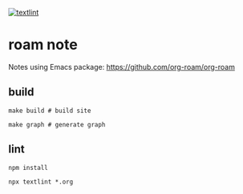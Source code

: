 [![textlint](https://github.com/kijimaD/roam/actions/workflows/lint.yml/badge.svg)](https://github.com/kijimaD/roam/actions/workflows/lint.yml)
# roam note
Notes using Emacs package: https://github.com/org-roam/org-roam

## build
```
make build # build site

make graph # generate graph
```

## lint
```shell
npm install

npx textlint *.org
```
